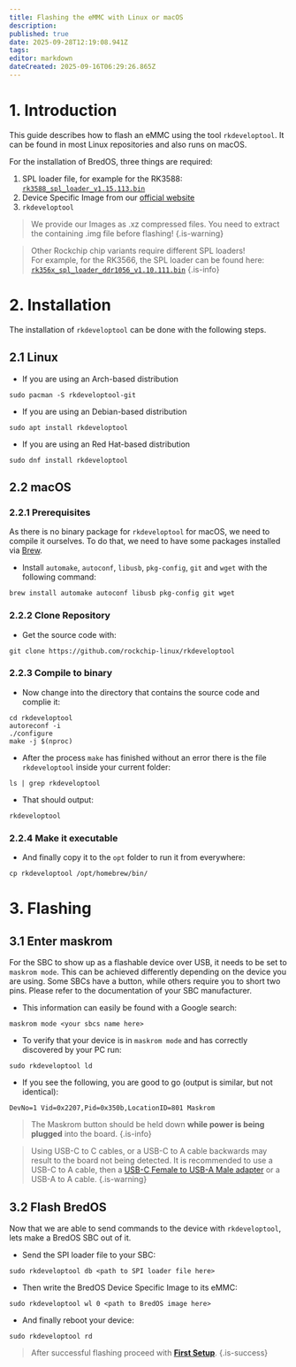 ```yaml
---
title: Flashing the eMMC with Linux or macOS
description: 
published: true
date: 2025-09-28T12:19:08.941Z
tags: 
editor: markdown
dateCreated: 2025-09-16T06:29:26.865Z
---
```


# 1. Introduction
This guide describes how to flash an eMMC using the tool `rkdeveloptool`. It can be found in most Linux repositories and also runs on macOS.

For the installation of BredOS, three things are required:
1. SPL loader file, for example for the RK3588:  [`rk3588_spl_loader_v1.15.113.bin`](https://dl.radxa.com/rock5/sw/images/loader/rk3588_spl_loader_v1.15.113.bin)
2. Device Specific Image from our [official website](https://bredos.org/download.html)
3. `rkdeveloptool`

> We provide our Images as .xz compressed files. You need to extract the containing .img file before flashing!
{.is-warning}

> Other Rockchip chip variants require different SPL loaders!
\
For example, for the RK3566, the SPL loader can be found here:
[`rk356x_spl_loader_ddr1056_v1.10.111.bin`](https://dl.radxa.com/rock3/images/loader/rock-3a/rk356x_spl_loader_ddr1056_v1.10.111.bin)
{.is-info}

# 2. Installation
The installation of `rkdeveloptool` can be done with the following steps.

## 2.1 Linux
- If you are using an Arch-based distribution
```
sudo pacman -S rkdeveloptool-git
```
- If you are using an Debian-based distribution
```
sudo apt install rkdeveloptool
```
- If you are using an Red Hat-based distribution
```
sudo dnf install rkdeveloptool
```

## 2.2 macOS
### 2.2.1 Prerequisites
As there is no binary package for `rkdeveloptool` for macOS, we need to compile it ourselves. To do that, we need to have some packages installed via [Brew](https://brew.sh/). 
- Install `automake`, `autoconf`, `libusb`, `pkg-config`, `git` and `wget` with the following command:
```
brew install automake autoconf libusb pkg-config git wget
```
### 2.2.2 Clone Repository
- Get the source code with:
```
git clone https://github.com/rockchip-linux/rkdeveloptool
```
### 2.2.3 Compile to binary
- Now change into the directory that contains the source code and complie it:
```
cd rkdeveloptool
autoreconf -i
./configure
make -j $(nproc)
```

- After the process `make` has finished without an error there is the file `rkdeveloptool` inside your current folder:
```
ls | grep rkdeveloptool
```
- That should output:
```
rkdeveloptool
```

### 2.2.4 Make it executable
- And finally copy it to the `opt` folder to run it from everywhere:
```
cp rkdeveloptool /opt/homebrew/bin/
```

# 3. Flashing
## 3.1 Enter maskrom
For the SBC to show up as a flashable device over USB, it needs to be set to `maskrom mode`. This can be achieved differently depending on the device you are using. Some SBCs have a button, while others require you to short two pins. Please refer to the documentation of your SBC manufacturer.

- This information can easily be found with a Google search:
```
maskrom mode <your sbcs name here>
```

- To verify that your device is in `maskrom mode` and has correctly discovered by your PC run:
```
sudo rkdeveloptool ld
```

- If you see the following, you are good to go (output is similar, but not identical):
```
DevNo=1 Vid=0x2207,Pid=0x350b,LocationID=801 Maskrom
```

> The Maskrom button should be held down **while power is being plugged** into the board.
{.is-info}

> Using USB-C to C cables, or a USB-C to A cable backwards may result to the board not being detected.
It is recommended to use a USB-C to A cable, then a [USB-C Female to USB-A Male adapter](https://www.aliexpress.com/item/1005004767752226.html) or a USB-A to A cable.
{.is-warning}

## 3.2 Flash BredOS
Now that we are able to send commands to the device with `rkdeveloptool`, lets make a BredOS SBC out of it. 

- Send the SPI loader file to your SBC:
```
sudo rkdeveloptool db <path to SPI loader file here>
```

- Then write the BredOS Device Specific Image to its eMMC:
```
sudo rkdeveloptool wl 0 <path to BredOS image here>
```

- And finally reboot your device:
```
sudo rkdeveloptool rd
```

> After successful flashing proceed with [**First Setup**](/en/install/first-setup).
{.is-success}